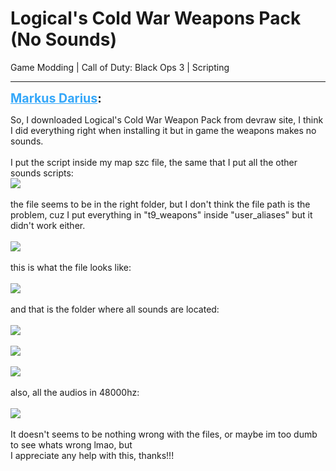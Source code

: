 # Logical's Cold War Weapons Pack (No Sounds)
Game Modding | Call of Duty: Black Ops 3 | Scripting

---
<p class="archive-user"><strong style="font-size: 1.4em;"><span style="text-decoration: underline;text-decoration-color: #34a7f9;"><span style="color:#34a7f9;">Markus Darius</span></span>:</strong></p>

<p class="archive-post">So, I downloaded Logical&#39;s Cold War Weapon Pack from devraw site, I think I did everything right when installing it but in game the weapons makes no sounds.<br /><br />I put the script inside my map szc file, the same that I put all the other sounds scripts:<br /><img style="max-width: 500px;" src="{{ '/wiki/threads/assets/a.1261.png' | relative_url }}"><br /><br />the file seems to be in the right folder, but I don&#39;t think the file path is the problem, cuz I put everything in &quot;t9_weapons&quot; inside &quot;user_aliases&quot; but it didn&#39;t work either.<br /><br /><img style="max-width: 500px;" src="{{ '/wiki/threads/assets/a.1262.png' | relative_url }}"><br /><br />this is what the file looks like:<br /><br /><img style="max-width: 500px;" src="{{ '/wiki/threads/assets/a.1263.png' | relative_url }}"><br /><br />and that is the folder where all sounds are located:<br /><br /><img style="max-width: 500px;" src="{{ '/wiki/threads/assets/a.1264.png' | relative_url }}"><br /><br /><img style="max-width: 500px;" src="{{ '/wiki/threads/assets/a.1265.png' | relative_url }}"><br /><br /><img style="max-width: 500px;" src="{{ '/wiki/threads/assets/a.1266.png' | relative_url }}"><br /><br />also, all the audios in 48000hz:<br /><br /><img style="max-width: 500px;" src="{{ '/wiki/threads/assets/a.1267.png' | relative_url }}"><br /><br />It doesn&#39;t seems to be nothing wrong with the files, or maybe im too dumb to see whats wrong lmao, but <br />I appreciate any help with this, thanks!!!</p>
